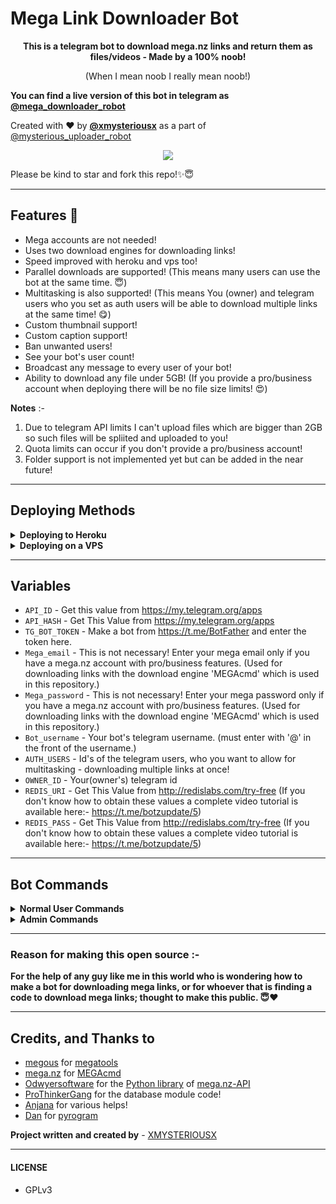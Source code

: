 # Mega Link Downloader Bot
<p align="center"><b>This is a telegram bot to download mega.nz links and return them as files/videos - Made by a 100% noob!</b></p>

<p align="center">(When I mean noob I really mean noob!)</p>

<b>You can find a live version of this bot in telegram as [@mega_downloader_robot](https://t.me/mega_downloader_robot)</b>

Created with ❤️ by <b>[@xmysteriousx](https://t.me/xmysteriousx)</b> as a part of [@mysterious_uploader_robot](https://t.me/mysterious_uploader_robot)

<p align="center"><a href="https://t.me/rezoth_tm"><img src="https://img.shields.io/badge/Telegram-Join%20Telegram%20Group-blue.svg?logo=telegram"></a></p>

Please be kind to star and fork this repo!✨😇
<br>

---

## Features 💫
 - Mega accounts are not needed!
 - Uses two download engines for downloading links!
 - Speed improved with heroku and vps too!
 - Parallel downloads are supported! (This means many users can use the bot at the same time. 😇)
 - Multitasking is also supported! (This means You (owner) and telegram users who you set as auth users will be able to download multiple links at the same time! 😋)
 - Custom thumbnail support!
 - Custom caption support!
 - Ban unwanted users!
 - See your bot's user count!
 - Broadcast any message to every user of your bot!
 - Ability to download any file under 5GB! (If you provide a pro/business account when deploying there will be no file size limits! 😍)

<b>Notes</b> :- 
1. Due to telegram API limits I can't upload files which are bigger than 2GB so such files will be spliited and uploaded to you!
2. Quota limits can occur if you don't provide a pro/business account!
3. Folder support is not implemented yet but can be added in the near future!
---

## Deploying Methods

<details>
  <summary><b>Deploying to Heroku</b></summary>

<br>

- Examples of needed bot variables are mentioned below in this readme!
 
 <b>Note</b> :- Downloads are speed on heroku too! 😍

<br>
  
[![Deploy](https://www.herokucdn.com/deploy/button.svg)](https://heroku.com/deploy?template=https://github.com/ccadmin1/mega-link-downloader-bot)
</details>

<details>
  <summary><b>Deploying on a VPS</b></summary>

<br>

**Make an Ubuntu 20.04 (LTS) x64 vps!** (All the commands below are given assuming that you use a Ubuntu 20.04 (LTS) x64 vps!)
- Then execute the below commands. 👇
```sh  
sudo apt update
```
```sh  
sudo apt upgrade
```
```sh  
apt-get update
```
```sh  
apt-get install tmux
```
```sh  
apt install meson
```
```sh  
sudo apt-get install libtool libglib2.0-dev gobject-introspection libgmp3-dev nettle-dev asciidoc glib-networking openssl libcurl4-openssl-dev libssl-dev
```
```sh  
git clone https://github.com/XMYSTERlOUSX/megatools
```
```sh  
cd megatools
```
```sh  
meson b
```
```sh  
ninja -C b
```
```sh  
sudo ninja -C b install
```
```sh  
cd
```
```sh  
wget https://mega.nz/linux/MEGAsync/xUbuntu_20.04/amd64/megacmd-xUbuntu_20.04_amd64.deb
```
```sh  
sudo apt install ./megacmd-xUbuntu_20.04_amd64.deb
```
(Ignore the warning "Download is performed unsandboxed as root as file" if it is shown...Continue with the other steps now!)
```sh  
tmux
``` 
**Now there are two methods to go further!**
- Method 1
  
  - Fork my repo. In the repo go inside to the `sample_config.py` and copy all the code in it. In your forked repo, create a file named `config.py` and paste the whole code in it. 
  - Then edit the values in it with your values! (Inside your `config.py` file you will see the examples of how to edit the fields.)
  - Then execute the below commands. 👇

```sh  
git clone You_forked_repo_url
```
```sh  
apt install python3-pip
```
```sh  
apt install ffmpeg
```
```sh  
cd mega-link-downloader-bot
```
```sh  
pip3 install -r requirements.txt
```
```sh  
python3 bot.py
```
Now If you did everything correctly bot will be running successfully! 🥳

- Method 2

  - Execute the below commands. 👇

```sh  
git clone https://github.com/XMYSTERlOUSX/mega-link-downloader-bot
```
```sh  
apt install python3-pip
```
```sh  
apt install ffmpeg
```
```sh  
cd mega-link-downloader-bot
```
```sh  
pip3 install -r requirements.txt
```
```sh  
cp sample_config.py config.py
```
```sh  
nano config.py
```
  - Now you will be inside the `config.py` file.
  - Then edit the values in it with your values! (Inside your `config.py` file you will see the examples of how to edit the fields.)
  - (For pasting letters, copy any value you want and take the curser to the place you want by arrow keys and right click the mouse! 😅)
  - After editing all with appropriate values as mentioned in the config file press Ctrl + X from your keyboard.
  - Then press y in your keyboard.
  - Then execute the below command. 👇
  
```sh  
python3 bot.py
```
Now If you did everything correctly, the bot will be running successfully! 🥳
</details>

---

## Variables
- `API_ID` -  Get this value from https://my.telegram.org/apps
- `API_HASH` - Get This Value from https://my.telegram.org/apps
- `TG_BOT_TOKEN` - Make a bot from https://t.me/BotFather and enter the token here.
- `Mega_email` - This is not necessary! Enter your mega email only if you have a mega.nz account with pro/business features. (Used for downloading links with the download engine 'MEGAcmd' which is used in this repository.)
- `Mega_password` - This is not necessary! Enter your mega password only if you have a mega.nz account with pro/business features. (Used for downloading links with the download engine 'MEGAcmd' which is used in this repository.)
- `Bot_username` - Your bot's telegram username. (must enter with '@' in the front of the username.)
- `AUTH_USERS` - Id's of the telegram users, who you want to allow for multitasking - downloading multiple links at once!
- `OWNER_ID` - Your(owner's) telegram id
- `REDIS_URI` - Get This Value from http://redislabs.com/try-free (If you don't know how to obtain these values a complete video tutorial is available here:- https://t.me/botzupdate/5)
- `REDIS_PASS` - Get This Value from http://redislabs.com/try-free (If you don't know how to obtain these values a complete video tutorial is available here:- https://t.me/botzupdate/5)

---

## Bot Commands

<details>
  <summary><b>Normal User Commands</b></summary>

<br>

- `/start` - To check if the bot is alive!
- `/help` - To get the detailed help guide of using the bot!
- `/deletethumbnail` - To delete your saved custom thumbnail!
</details>

<details>
  <summary><b>Admin Commands</b></summary>

<br>

- `/mega_ini` - If you are the bot owner (who deploys the bot) and have a pro/business account; In addition to providing your mega credentials in config variables when deploying the bot, you will have to create a mega.ini file for using with the download engine 'megatools' which is used in this repository. Going through this step is essential if you are willing to avoid quota limits when downloading links!
 
<b>Create a new text file in notepad or from any other method. Copy the code shown below and paste it in your newly created text file. Replace the values with your actual credentials! Then save the file as "mega.ini"</b>

```sh  
[Login]
Username = your-mega-email-without-inverted-commas
Password = your-mega-password-without-inverted-commas

[Network]
# 1MiB/s
SpeedLimit = 0

[UI]
Colors = true
``` 

<b>Note :- In the above code change only the "Username" and the "Password" with your credentials. Keep others exactly as it is and save the file as "mega.ini"</b>
 
Now send your "mega.ini" file to your bot and as a reply to it send the command <code>/mega_ini</code> 
<br>
 
- `/black` - To ban unwanted users from the bot! <br>
(<b>Syntax of sending the commnad to the bot is</b>:- <code>/black</code> <i>userid</i>)<br>

- `/unblack` - To unban banned users from the bot! <br>
(<b>Syntax of sending the commnad to the bot is</b>:- <code>/unblack</code> <i>userid</i>)<br>
 
- `/lisblack` - To get the telegram id list of banned user's from the bot!<br>
 
- `/broadcast` - To broadcast a message to all the users of the bot! <br>
(<b>Syntax of sending the commnad to the bot is</b>:- <code>/broadcast</code> <i>as a reply to the message that you want to broadcast!</i>)<br>

- `/stats` - To get the total number of users who has used your bot!
</details>

---

### Reason for making this open source :-

<b>For the help of any guy like me in this world who is wondering how to make a bot for downloading mega links, or for whoever that is finding a code to download mega links; thought to make this public. 😇❤️</b>

---

## Credits, and Thanks to

* [megous](https://github.com/megous) for [megatools](https://megatools.megous.com)
* [mega.nz](https://mega.nz) for [MEGAcmd](https://github.com/meganz/MEGAcmd)
* [Odwyersoftware](https://github.com/odwyersoftware) for the [Python library](https://github.com/odwyersoftware/mega.py) of [mega.nz-API](https://mega.nz/API) 
* [ProThinkerGang](https://github.com/ProThinkerGang) for the database module code!
* [Anjana](https://github.com/AnjanaMadu) for various helps!
* [Dan](https://github.com/delivrance) for [pyrogram](https://github.com/Pyrogram)

<b>Project written and created by</b> - [XMYSTERIOUSX](https://github.com/XMYSTERlOUSX)

---

#### LICENSE

- GPLv3
